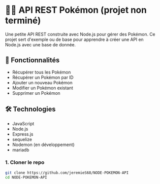 # 🐱‍👤 API REST Pokémon (projet non terminé)

Une petite API REST construite avec Node.js pour gérer des Pokémon. Ce projet sert d'exemple ou de base pour apprendre à créer une API en Node.js avec une base de donnée.

## 🚀 Fonctionnalités

- Récupérer tous les Pokémon
- Récupérer un Pokémon par ID
- Ajouter un nouveau Pokémon
- Modifier un Pokémon existant
- Supprimer un Pokémon

## 🛠️ Technologies

- JavaScript
- Node.js
- Express.js
- sequelize
- Nodemon (en développement)
- mariadb

### 1. Cloner le repo

```bash
git clone https://github.com/jeremieS68/NODE-POKEMON-API
cd NODE-POKEMON-API
